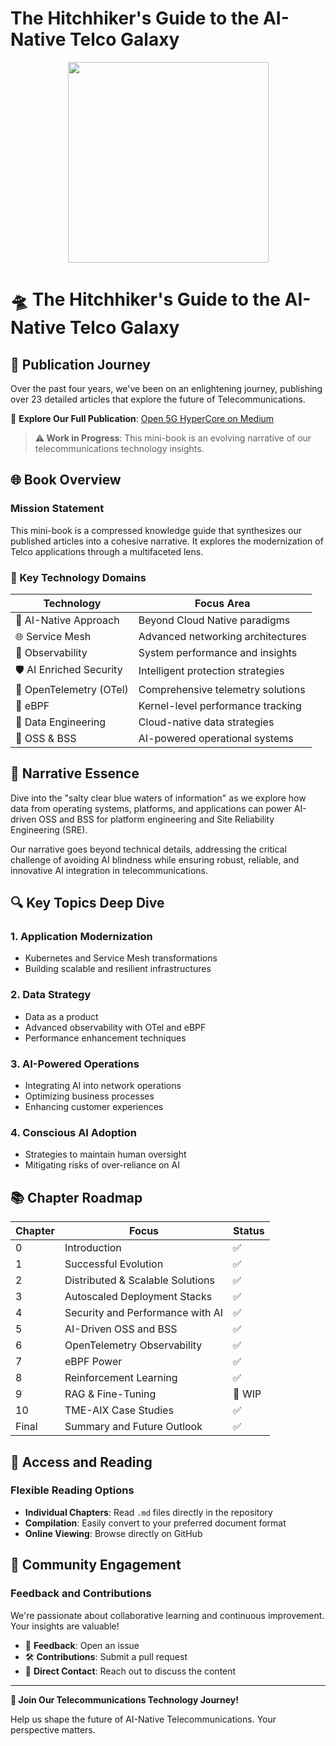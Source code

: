# The Hitchhiker's Guide to the AI-Native Telco Galaxy

<div align="center">
    <img src="https://github.com/tme-osx/TME-MiniBook/blob/main/images/421.png" width="321"/>
</div>

# 🛸 The Hitchhiker's Guide to the AI-Native Telco Galaxy

## 📖 Publication Journey

Over the past four years, we've been on an enlightening journey, publishing over 23 detailed articles that explore the future of Telecommunications. 

🔗 **Explore Our Full Publication**: [Open 5G HyperCore on Medium](https://medium.com/open-5g-hypercore)

> **⚠️ Work in Progress**: This mini-book is an evolving narrative of our telecommunications technology insights.

## 🌐 Book Overview

### Mission Statement

This mini-book is a compressed knowledge guide that synthesizes our published articles into a cohesive narrative. It explores the modernization of Telco applications through a multifaceted lens.

### 🔬 Key Technology Domains

| Technology | Focus Area |
|-----------|------------|
| 🤖 AI-Native Approach | Beyond Cloud Native paradigms |
| 🌐 Service Mesh | Advanced networking architectures |
| 👀 Observability | System performance and insights |
| 🛡️ AI Enriched Security | Intelligent protection strategies |
| 📡 OpenTelemetry (OTel) | Comprehensive telemetry solutions |
| 🐝 eBPF | Kernel-level performance tracking |
| 💾 Data Engineering | Cloud-native data strategies |
| 🏢 OSS & BSS | AI-powered operational systems |

## 🌊 Narrative Essence

Dive into the "salty clear blue waters of information" as we explore how data from operating systems, platforms, and applications can power AI-driven OSS and BSS for platform engineering and Site Reliability Engineering (SRE).

Our narrative goes beyond technical details, addressing the critical challenge of avoiding AI blindness while ensuring robust, reliable, and innovative AI integration in telecommunications.

## 🔍 Key Topics Deep Dive

### 1. Application Modernization
- Kubernetes and Service Mesh transformations
- Building scalable and resilient infrastructures

### 2. Data Strategy
- Data as a product
- Advanced observability with OTel and eBPF
- Performance enhancement techniques

### 3. AI-Powered Operations
- Integrating AI into network operations
- Optimizing business processes
- Enhancing customer experiences

### 4. Conscious AI Adoption
- Strategies to maintain human oversight
- Mitigating risks of over-reliance on AI

## 📚 Chapter Roadmap

| Chapter | Focus | Status |
|---------|-------|--------|
| 0 | Introduction | ✅ |
| 1 | Successful Evolution | ✅ |
| 2 | Distributed & Scalable Solutions | ✅ |
| 3 | Autoscaled Deployment Stacks | ✅ |
| 4 | Security and Performance with AI | ✅ |
| 5 | AI-Driven OSS and BSS | ✅ |
| 6 | OpenTelemetry Observability | ✅ |
| 7 | eBPF Power | ✅ |
| 8 | Reinforcement Learning | ✅ |
| 9 | RAG & Fine-Tuning | 🚧 WIP |
| 10 | TME-AIX Case Studies | ✅ |
| Final | Summary and Future Outlook | ✅ |

## 📖 Access and Reading

### Flexible Reading Options
- **Individual Chapters**: Read `.md` files directly in the repository
- **Compilation**: Easily convert to your preferred document format
- **Online Viewing**: Browse directly on GitHub

## 🤝 Community Engagement

### Feedback and Contributions

We're passionate about collaborative learning and continuous improvement. Your insights are valuable!

- 💬 **Feedback**: Open an issue
- 🛠️ **Contributions**: Submit a pull request
- 📧 **Direct Contact**: Reach out to discuss the content

---

**🌟 Join Our Telecommunications Technology Journey!**

Help us shape the future of AI-Native Telecommunications. Your perspective matters.

